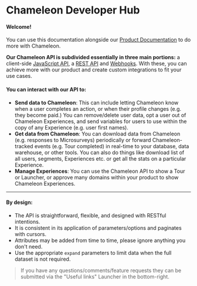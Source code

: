 # Chameleon Developer Hub

#### Welcome!

You can use this documentation alongside our [Product Documentation](https://help.chameleon.io/) to do more with Chameleon.


**Our Chameleon API is subdivided essentially in three main portions:** a client-side [JavaScript API](/js/overview.md), a [REST API](/apis/overview.md) and [Webhooks](/webhooks/overview.md). With these, you can achieve more with our product and create custom integrations to fit your use cases.

#### You can interact with our API to:

- **Send data to Chameleon**: This can include letting Chameleon know when a user completes an action, or when their profile changes (e.g. they become paid.) You can remove/delete user data, opt a user out of Chameleon Experiences, and send variables for users to use within the copy of any Experience (e.g. user first names).
- **Get data from Chameleon**: You can download data from Chameleon (e.g. responses to Microsurveys) periodically or forward Chameleon-tracked events (e.g. Tour completed) in real-time to your database, data warehouse, or other tools. You can also do things like download list of all users, segments, Experiences etc. or get all the stats on a particular Experience.
- **Manage Experiences**: You can use the Chameleon API to show a Tour or Launcher, or approve many domains within your product to show Chameleon Experiences.

-------

#### By design:

- The API is straightforward, flexible, and designed with RESTful intentions.
- It is consistent in its application of parameters/options and paginates with cursors.
- Attributes may be added from time to time, please ignore anything you don't need.
- Use the appropriate `expand` parameters to limit data when the full dataset is not required.



> If you have any questions/comments/feature requests they can be submitted via the "Useful links" Launcher in the bottom-right.
